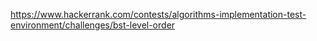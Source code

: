 https://www.hackerrank.com/contests/algorithms-implementation-test-environment/challenges/bst-level-order